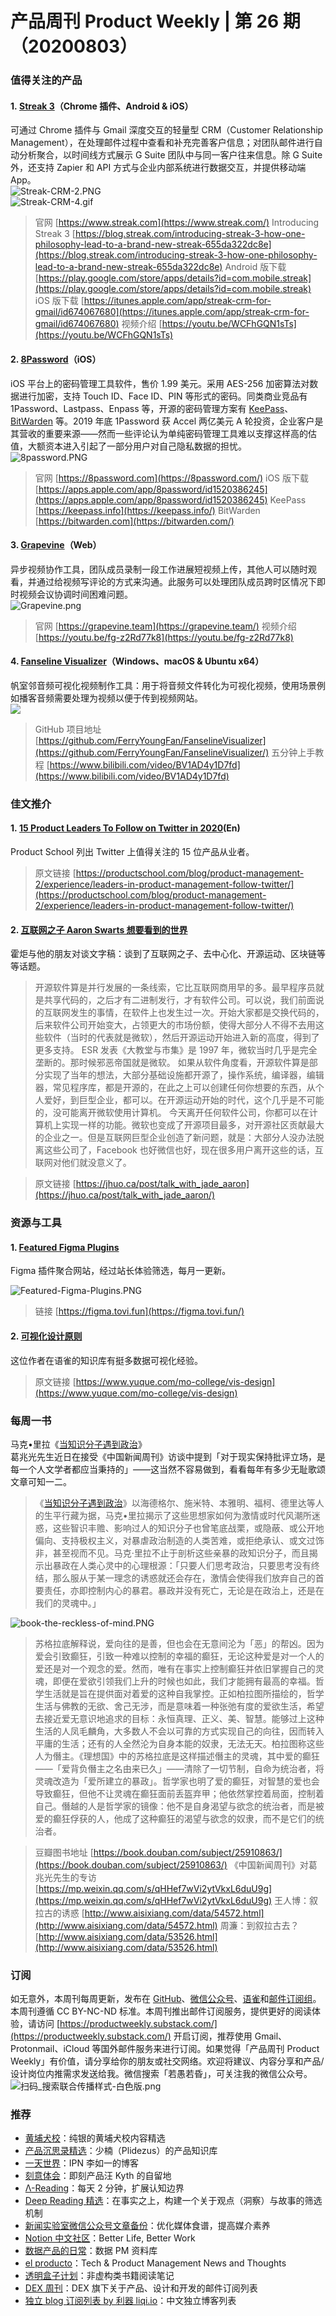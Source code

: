 # 产品周刊 Product Weekly | 第 26 期（20200803）



### 值得关注的产品
#### 1. [Streak 3](https://www.streak.com/)（Chrome 插件、Android & iOS）
可通过 Chrome 插件与 Gmail 深度交互的轻量型 CRM（Customer Relationship Management），在处理邮件过程中查看和补充完善客户信息；对团队邮件进行自动分析聚合，以时间线方式展示 G Suite 团队中与同一客户往来信息。除 G Suite 外，还支持 Zapier 和 API 方式与企业内部系统进行数据交互，并提供移动端 App。<br />![Streak-CRM-2.PNG](https://cdn.nlark.com/yuque/0/2020/png/535404/1596289187504-fe609487-a913-461e-8c39-11f671226e42.png#align=left&display=inline&height=472&margin=%5Bobject%20Object%5D&name=Streak-CRM-2.PNG&originHeight=472&originWidth=842&size=193482&status=done&style=none&width=842)<br />![Streak-CRM-4.gif](https://cdn.nlark.com/yuque/0/2020/gif/535404/1596289842949-2096ea43-b1a2-4cf1-9f27-62cd3e0467df.gif#align=left&display=inline&height=741&margin=%5Bobject%20Object%5D&name=Streak-CRM-4.gif&originHeight=741&originWidth=1314&size=7154185&status=done&style=none&width=1314)
> 官网 [https://www.streak.com](https://www.streak.com/)
> Introducing Streak 3 [https://blog.streak.com/introducing-streak-3-how-one-philosophy-lead-to-a-brand-new-streak-655da322dc8e](https://blog.streak.com/introducing-streak-3-how-one-philosophy-lead-to-a-brand-new-streak-655da322dc8e)
> Android 版下载 [https://play.google.com/store/apps/details?id=com.mobile.streak](https://play.google.com/store/apps/details?id=com.mobile.streak)
> iOS 版下载 [https://itunes.apple.com/app/streak-crm-for-gmail/id674067680](https://itunes.apple.com/app/streak-crm-for-gmail/id674067680)
> 视频介绍 [https://youtu.be/WCFhGQN1sTs](https://youtu.be/WCFhGQN1sTs)



#### 2. [8Password](https://8password.com/)（iOS）
iOS 平台上的密码管理工具软件，售价 1.99 美元。采用 AES-256 加密算法对数据进行加密，支持 Touch ID、Face ID、PIN 等形式的密码。同类商业竞品有 1Password、Lastpass、Enpass 等，开源的密码管理方案有 [KeePass](https://keepass.info/)、[BitWarden](https://bitwarden.com/) 等。2019 年底 1Password 获 Accel 两亿美元 A 轮投资，企业客户是其营收的重要来源——然而一些评论认为单纯密码管理工具难以支撑这样高的估值，大额资本进入引起了一部分用户对自己隐私数据的担忧。<br />![8password.PNG](https://cdn.nlark.com/yuque/0/2020/png/535404/1596292104547-4753382b-4276-443f-b269-c817811481e7.png#align=left&display=inline&height=763&margin=%5Bobject%20Object%5D&name=8password.PNG&originHeight=763&originWidth=1070&size=172711&status=done&style=none&width=1070)
> 官网 [https://8password.com](https://8password.com/)
> iOS 版下载 [https://apps.apple.com/app/8password/id1520386245](https://apps.apple.com/app/8password/id1520386245)
> KeePass [https://keepass.info](https://keepass.info/)
> BitWarden [https://bitwarden.com](https://bitwarden.com/)



#### 3. [Grapevine](https://grapevine.team/)（Web）
异步视频协作工具，团队成员录制一段工作进展短视频上传，其他人可以随时观看，并通过给视频写评论的方式来沟通。此服务可以处理团队成员跨时区情况下即时视频会议协调时间困难问题。<br />![Grapevine.png](https://cdn.nlark.com/yuque/0/2020/png/535404/1596293755658-5bc5b57e-2628-4799-862e-290641ebd3df.png#align=left&display=inline&height=476&margin=%5Bobject%20Object%5D&name=Grapevine.png&originHeight=476&originWidth=699&size=45594&status=done&style=none&width=699)
> 官网 [https://grapevine.team](https://grapevine.team/)
> 视频介绍 [https://youtu.be/fg-z2Rd77k8](https://youtu.be/fg-z2Rd77k8)



#### 4. [Fanseline Visualizer](https://github.com/FerryYoungFan/FanselineVisualizer/)（Windows、macOS & Ubuntu x64）
帆室邻音频可视化视频制作工具：用于将音频文件转化为可视化视频，使用场景例如播客音频需要处理为视频以便于传到视频网站。<br />![](https://github.com/FerryYoungFan/FanselineVisualizer/raw/master/Images/preview_GUI.png#align=left&display=inline&height=715&margin=%5Bobject%20Object%5D&originHeight=715&originWidth=1024&status=done&style=none&width=1024)<br />

> GitHub 项目地址 [https://github.com/FerryYoungFan/FanselineVisualizer](https://github.com/FerryYoungFan/FanselineVisualizer/)
> 五分钟上手教程 [https://www.bilibili.com/video/BV1AD4y1D7fd](https://www.bilibili.com/video/BV1AD4y1D7fd)



### 佳文推介
#### 1. [15 Product Leaders To Follow on Twitter in 2020](https://productschool.com/blog/product-management-2/experience/leaders-in-product-management-follow-twitter/)(En)
Product School 列出 Twitter 上值得关注的 15 位产品从业者。<br />

> 原文链接 [https://productschool.com/blog/product-management-2/experience/leaders-in-product-management-follow-twitter/](https://productschool.com/blog/product-management-2/experience/leaders-in-product-management-follow-twitter/)



#### 2. [互联网之子 Aaron Swarts 想要看到的世界](https://jhuo.ca/post/talk_with_jade_aaron/)
霍炬与他的朋友对谈文字稿：谈到了互联网之子、去中心化、开源运动、区块链等等话题。<br />

> 开源软件算是并行发展的一条线索，它比互联网商用早的多。最早程序员就是共享代码的，之后才有二进制发行，才有软件公司。可以说，我们前面说的互联网发生的事情，在软件上也发生过一次。开始大家都是交换代码的，后来软件公司开始变大，占领更大的市场份额，使得大部分人不得不去用这些软件（当时的代表就是微软），然后开源运动开始进入新的高度，得到了更多支持。 ESR 发表《大教堂与市集》是 1997 年，微软当时几乎是完全垄断的。那时候邪恶帝国就是微软。 如果从软件角度看，开源软件算是部分实现了当年的想法，大部分基础设施都开源了，操作系统，编译器，编辑器，常见程序库，都是开源的，在此之上可以创建任何你想要的东西，从个人爱好，到巨型企业，都可以。在开源运动开始的时代，这个几乎是不可能的，没可能离开微软使用计算机。 今天离开任何软件公司，你都可以在计算机上实现一样的功能。微软也变成了开源项目最多，对开源社区贡献最大的企业之一。但是互联网巨型企业创造了新问题，就是：大部分人没办法脱离这些公司了，Facebook 也好微信也好，现在很多用户离开这些的话，互联网对他们就没意义了。
> 

> 原文链接 [https://jhuo.ca/post/talk_with_jade_aaron](https://jhuo.ca/post/talk_with_jade_aaron/)



### 资源与工具
#### 1. [Featured Figma Plugins](https://figma.tovi.fun/)
Figma 插件聚合网站，经过站长体验筛选，每月一更新。

![Featured-Figma-Plugins.PNG](https://cdn.nlark.com/yuque/0/2020/png/535404/1596297709520-a49947ef-2c97-4688-bb8a-8af28a28a90d.png#align=left&display=inline&height=894&margin=%5Bobject%20Object%5D&name=Featured-Figma-Plugins.PNG&originHeight=894&originWidth=1859&size=137932&status=done&style=none&width=1859)
> 链接 [https://figma.tovi.fun](https://figma.tovi.fun/)



#### 2. [可视化设计原则](https://www.yuque.com/mo-college/vis-design)
这位作者在语雀的知识库有挺多数据可视化经验。<br />

> 原文链接 [https://www.yuque.com/mo-college/vis-design](https://www.yuque.com/mo-college/vis-design)



### 每周一书
马克•里拉《[当知识分子遇到政治](https://book.douban.com/subject/25910863/)》<br />葛兆光先生近日在接受《中国新闻周刊》访谈中提到「对于现实保持批评立场，是每一个人文学者都应当秉持的」——这当然不容易做到，看看每年有多少无耻歌颂文章可知一二。
> 《[当知识分子遇到政治](https://book.douban.com/subject/25910863/)》以海德格尔、施米特、本雅明、福柯、德里达等人的生平行藏为据，马克•里拉揭示了这些思想家如何为激情或时代风潮所迷惑，这些智识丰赡、影响过人的知识分子也曾笔底战栗，或隐蔽、或公开地偏向、支持极权主义，对暴虐政治制造的人类苦难，或拒绝承认、或文过饰非，甚至视而不见。马克·里拉不止于剖析这些亲暴的政知识分子，而且揭示出暴政在人类心灵中的心理根源：「只要人们思考政治，只要思考没有终结，那么服从于某一理念的诱惑就还会存在，激情会使得我们放弃自己的首要责任，亦即控制内心的暴君。暴政并没有死亡，无论是在政治上，还是在我们的灵魂中。」

![book-the-reckless-of-mind.PNG](https://cdn.nlark.com/yuque/0/2020/png/535404/1596332834909-1b9ff93b-7fb0-44ee-8b93-315d0ed4a9fc.png#align=left&display=inline&height=442&margin=%5Bobject%20Object%5D&name=book-the-reckless-of-mind.PNG&originHeight=830&originWidth=563&size=1201317&status=done&style=none&width=300)
> 苏格拉底解释说，爱向往的是善，但也会在无意间沦为「恶」的帮凶。因为爱会引致癫狂，引致一种难以控制的幸福的癫狂，无论这种爱是对一个人的爱还是对一个观念的爱。然而，唯有在事实上控制癫狂并依旧掌握自己的灵魂，即便在爱欲引领我们上升的时候也如此，我们才能拥有最高的幸福。哲学生活就是旨在提供面对着爱的这种自我掌控。正如柏拉图所描绘的，哲学生活与佛教的无欲、舍己无涉，而是意味着一种张弛有度的爱欲生活，希望去接近爱无意识地追求的目标：永恒真理、正义、美、智慧。能够过上这种生活的人凤毛麟角，大多数人不会以可靠的方式实现自己的向往，因而转入平庸的生活；还有的人全然沦为自身本能的奴隶，无法无天。柏拉图称这些人为僭主。《理想国》中的苏格拉底是这样描述僭主的灵魂，其中爱的癫狂——「爱背负僭主之名由来已久」——清除了一切节制，自命为统治者，将灵魂改造为「爱所建立的暴政」。哲学家也明了爱的癫狂，对智慧的爱也会导致癫狂，但他不让灵魂在癫狂面前丢盔弃甲；他依然掌控着局面，控制着自己。僭越的人是哲学家的镜像：他不是自身渴望与欲念的统治者，而是被爱的癫狂俘获的人，他成了这种癫狂的渴望与欲念的奴隶，而不是它们的统治者。
> 

> 豆瓣图书地址 [https://book.douban.com/subject/25910863/](https://book.douban.com/subject/25910863/)
> 《中国新闻周刊》对葛兆光先生的专访 [https://mp.weixin.qq.com/s/qHHef7wVi2ytVkxL6duU9g](https://mp.weixin.qq.com/s/qHHef7wVi2ytVkxL6duU9g)
> 王人博：叙拉古的诱惑 [http://www.aisixiang.com/data/54572.html](http://www.aisixiang.com/data/54572.html)
> 周濂：到叙拉古去？ [http://www.aisixiang.com/data/53526.html](http://www.aisixiang.com/data/53526.html)



### 订阅
如无意外，本周刊每周更新，发布在 [GitHub](https://github.com/HerbertChang/pmweekly)、[微信公众号](https://weixin.sogou.com/weixin?type=1&s_from=input&query=%E8%8B%A5%E6%84%9A%E8%8B%A5%E6%98%8F&ie=utf8&_sug_=y&_sug_type_=&w=01019900&sut=10610&sst0=1571666684054&lkt=0%2C0%2C0)、[语雀](https://yuque.com/herbert-chang/pmweekly/)和[邮件订阅组](https://productweekly.substack.com/)。本周刊遵循 CC BY-NC-ND 标准。本周刊推出邮件订阅服务，提供更好的阅读体验，请访问 [https://productweekly.substack.com/](https://productweekly.substack.com/) 开启订阅，推荐使用 Gmail、Protonmail、iCloud 等国外邮件服务来进行订阅。如果觉得「产品周刊 Product Weekly」有价值，请分享给你的朋友或社交网络。欢迎将建议、内容分享和产品/设计岗位内推需求发送给我。微信搜索「若愚若昏」，可关注我的微信公众号。<br />![扫码_搜索联合传播样式-白色版.png](https://cdn.nlark.com/yuque/0/2020/png/535404/1595080759715-5e73085e-7d82-4506-930e-97507f80e022.png#align=left&display=inline&height=155&margin=%5Bobject%20Object%5D&name=%E6%89%AB%E7%A0%81_%E6%90%9C%E7%B4%A2%E8%81%94%E5%90%88%E4%BC%A0%E6%92%AD%E6%A0%B7%E5%BC%8F-%E7%99%BD%E8%89%B2%E7%89%88.png&originHeight=624&originWidth=1710&size=4268298&status=done&style=none&width=425)
### 推荐

- [黄埔犬校](https://pmthinking.us11.list-manage.com/track/click?u=c4dcdf8a6b76265256adf8255&id=a540a873a8&e=5f9cbb74d3)：纯银的黄埔犬校内容精选 
- [产品沉思录精选](https://www.notion.so/PRODUCT-THINKING-a601a12335044f349a22caf57f274c27)：少楠（Plidezus）的产品知识库
- [一天世界](https://yitianshijie.net/)：IPN 李如一的博客
- [刻意体会](https://pmthinking.us11.list-manage.com/track/click?u=c4dcdf8a6b76265256adf8255&id=2049427034&e=5f9cbb74d3)：即刻产品汪 Kyth 的自留地
- [Λ-Reading](https://pmthinking.us11.list-manage.com/track/click?u=c4dcdf8a6b76265256adf8255&id=f60bfc9cb9&e=5f9cbb74d3)：每天 2 分钟，扩展认知边界
- [Deep Reading 精选](https://assets.iois.me/uzjhgqzglpa.html)：在事实之上，构建一个关于观点（洞察）与故事的筛选机制
- [新闻实验室微信公众号文章备份](https://github.com/Newslab2020/Contents/blob/master/wechataccount.md)：优化媒体食谱，提高媒介素养
- [Notion 中文社区](https://notion.cx/)：Better Life, Better Work
- [数据产品的日常](https://www.notion.so/da53956e706a4b0c8aabb757c0259382)：数据 PM 资料库
- [el producto](http://elproducto.eu/)：Tech & Product Management News and Thoughts
- [透明盒子计划](https://clearbox.substack.com/)：非虚构类书籍阅读笔记
- [DEX 周刊](https://news.dex.group/f3b9324ec1c545f3a7ad31d71da1fc38?v=13a31b332fd8465a9bb81d92748643b4)：DEX 旗下关于产品、设计和开发的邮件订阅列表
- [独立 blog 订阅列表 by 利器 liqi.io](https://www.notion.so/blog-by-liqi-io-4bdf37d4fb3443b4b6dbed8317450307)：中文独立博客列表

